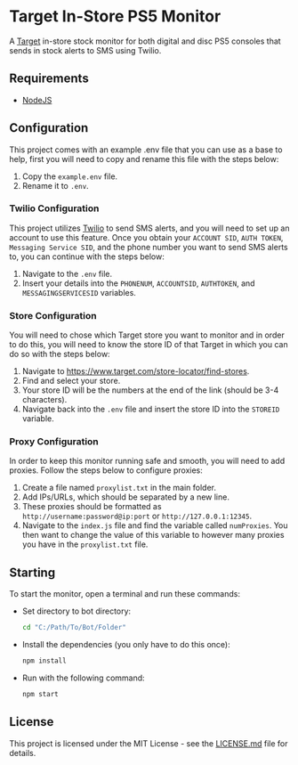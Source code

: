 # Target In-Store PS5 Monitor

A [Target](https://www.target.com) in-store stock monitor for both digital and disc PS5 consoles that sends in stock alerts to SMS using Twilio.

## Requirements

- [NodeJS](https://nodejs.org/en/)

## Configuration

This project comes with an example .env file that you can use as a base to help, first you will need to copy and rename this file with the steps below:

1. Copy the `example.env` file.
2. Rename it to `.env`.

### Twilio Configuration

This project utilizes [Twilio](https://www.twilio.com/) to send SMS alerts, and you will need to set up an account to use this feature. Once you obtain your `ACCOUNT SID`, `AUTH TOKEN`, `Messaging Service SID`, and the phone number you want to send SMS alerts to, you can continue with the steps below:

1. Navigate to the `.env` file.
2. Insert your details into the `PHONENUM`, `ACCOUNTSID`, `AUTHTOKEN`, and `MESSAGINGSERVICESID` variables.

### Store Configuration

You will need to chose which Target store you want to monitor and in order to do this, you will need to know the store ID of that Target in which you can do so with the steps below:

1. Navigate to https://www.target.com/store-locator/find-stores.
2. Find and select your store.
3. Your store ID will be the numbers at the end of the link (should be 3-4 characters).
4. Navigate back into the `.env` file and insert the store ID into the `STOREID` variable.

### Proxy Configuration

In order to keep this monitor running safe and smooth, you will need to add proxies. Follow the steps below to configure proxies:

1. Create a file named `proxylist.txt` in the main folder.
2. Add IPs/URLs, which should be separated by a new line.
3. These proxies should be formatted as `http://username:password@ip:port` or `http://127.0.0.1:12345`.
4. Navigate to the `index.js` file and find the variable called `numProxies`. You then want to change the value of this variable to however many proxies you have in the `proxylist.txt` file.

## Starting

To start the monitor, open a terminal and run these commands:

* Set directory to bot directory:
  ```sh
  cd "C:/Path/To/Bot/Folder"
  ```
* Install the dependencies (you only have to do this once):
  ```sh
  npm install
  ```
* Run with the following command:
  ```sh
  npm start
  ```

## License

This project is licensed under the MIT License - see the [LICENSE.md](LICENSE.md) file for details.